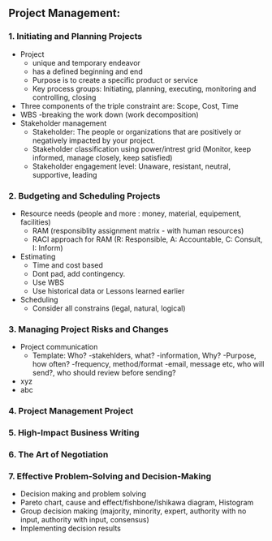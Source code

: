 ## Project Management:

### 1. Initiating and Planning Projects
  - Project
    - unique and temporary endeavor
    - has a defined beginning and end
    - Purpose is to create a specific product or service
    - Key process groups: Initiating, planning, executing, monitoring and controlling, closing
  - Three components of the triple constraint are: Scope, Cost, Time
  - WBS -breaking the work down (work decomposition)
  - Stakeholder management
    - Stakeholder: The people or organizations that are positively or negatively impacted by your project.
    - Stakeholder classification using power/intrest grid (Monitor, keep informed, manage closely, keep satisfied)
    - Stakeholder engagement level: Unaware, resistant, neutral, supportive, leading

### 2. Budgeting and Scheduling Projects
  - Resource needs (people and more : money, material, equipement, facilities)
    - RAM (responsiblity assignment matrix - with human resources)
    - RACI approach for RAM (R: Responsible, A: Accountable, C: Consult, I: Inform)
  - Estimating
    - Time and cost based
    - Dont pad, add contingency.
    - Use WBS
    - Use historical data or Lessons learned earlier
  - Scheduling
    - Consider all constrains (legal, natural, logical)

### 3. Managing Project Risks and Changes
  - Project communication
    - Template: Who? -stakehlders, what? -information, Why? -Purpose, how often? -frequency, method/format -email, message etc, who will send?, who should review before sending?
  - xyz
  - abc

### 4. Project Management Project

### 5. High-Impact Business Writing

### 6. The Art of Negotiation

### 7. Effective Problem-Solving and Decision-Making
  - Decision making and problem solving
  - Pareto chart, cause and effect/fishbone/Ishikawa diagram, Histogram
  - Group decision making (majority, minority, expert, authority with no input, authority with input, consensus)
  - Implementing decision results
